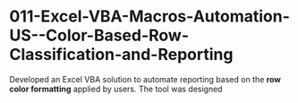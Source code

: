# 011-Excel-VBA-Macros-Automation-US--Color-Based-Row-Classification-and-Reporting
Developed an Excel VBA solution to automate reporting based on the **row color formatting** applied by users. The tool was designed

